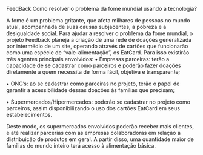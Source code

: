 FeedBack
Como resolver o problema da fome mundial usando a tecnologia?

  A fome é um problema gritante, que afeta milhares de pessoas no mundo atual, acompanhada de suas causas subjacentes, a pobreza e a desigualdade social.
  Para ajudar a resolver o problema da fome mundial, o projeto Feedback planeja a criação de uma rede de doações generalizada por intermédio de um site, operando através de cartões que funcionarão como uma espécie de “vale-alimentação”, os EatCard.
  Para isso existirão três agentes principais envolvidos:
•	Empresas parceiras: terão a capacidade de se cadastrar como parceiros e poderão fazer doações diretamente a quem necessita de forma fácil, objetiva e transparente;

•	 ONG’s: ao se cadastrar como parceiras no projeto, terão o papel de garantir a acessibilidade dessas doações às famílias que precisam;

•	Supermercados/Hipermercados: poderão se cadastrar no projeto como parceiros, assim disponibilizando o uso dos cartões EatCard em seus estabelecimentos.

  Deste modo, os supermercados envolvidos poderão receber mais clientes, e até realizar parcerias com as empresas colaboradoras em relação a distribuição de produtos em geral.
  A partir disso, uma quantidade maior de famílias do mundo inteiro terá acesso à alimentação básica.
